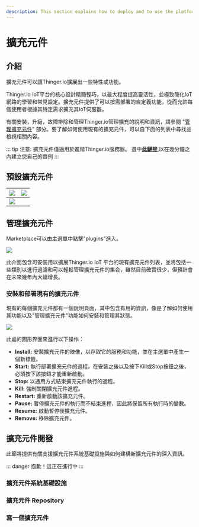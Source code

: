 ```yaml
---
description: This section explains how to deploy and to use the platform 擴充元件 System
---
```


# 擴充元件

## 介紹

擴充元件可以讓Thinger.io擴展出一些特性或功能。

Thinger.io IoT平台的核心設計精簡輕巧，以最大程度提高靈活性，並極致簡化IoT網路的學習和常見設定。擴充元件提供了可以按需部署的自定義功能，從而允許每個使用者根據其特定需求擴充其IoT伺服器。

有關安裝，升級，故障排除和管理Thinger.io管理擴充的說明和資訊，請參閱 "[管理擴充元件](https://app.gitbook.com/@thinger-io/s/docs/~/drafts/-LrOtZT2lM_x5eeYS6ra/primary/plugins#managing-plugins)" 部分。要了解如何使用現有的擴充元件，可以自下面的列表中尋找並檢視相關內容。

::: tip
注意: 擴充元件僅適用於進階Thinger.io服務器。 選中[**此鏈接** ](https://pricing.thinger.io)以在幾分鐘之內建立您自己的實例
:::

## 預設擴充元件

| [![](~@plugins/Imagen1sas.png)](./node-red) | [![](~@plugins/Imagen12.png)](./sigfox) |
| :--- | :--- |
| [![](~@plugins/Imagen123.png)](./the-things-network) |   |

## 管理擴充元件

Marketplace可以由主選單中點擊"plugins"進入。

![](~@plugins/plugins.png)

此介面包含可安裝用以擴展Thinger.io IoT 平台的現有擴充元件列表，並將包括一些類別以進行過濾和可以輕鬆管理擴充元件的集合，雖然目前確實很少，但預計會在未來幾年內大幅增長。

### 安裝和部署現有的擴充元件

現有的每個擴充元件都有一個說明頁面，其中包含有用的資訊，像是了解如何使用其功能以及"管理擴充元件"功能如何安裝和管理其狀態。

![](~@plugins/pluginManagement.png)

此處的圖形界面來進行以下操作：

* **Install:** 安裝擴充元件的映像，以存取它的服務和功能，並在主選單中產生一個新標籤。
* **Start:** 執行部署擴充元件的過程。在安裝之後以及按下Kill或Stop按鈕之後，必須按下該按鈕才能重新啟動。
* **Stop:** 以通用方式結束擴充元件執行的過程。
* **Kill:** 強制關閉擴充元件進程。
* **Restart:** 重新啟動該擴充元件。
* **Pause:** 暫停擴充元件的執行而不結束進程，因此將保留所有執行時的變數。
* **Resume:** 啟動暫停後擴充元件。
* **Remove:** 移除擴充元件。

## 擴充元件開發

此節將提供有關支援擴充元件系統基礎設施與如何建構新擴充元件的深入資訊。

::: danger
抱歉！這正在進行中
:::

### 擴充元件系統基礎設施

### 擴充元件 Repository

### 寫一個擴充元件
